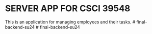 # SERVER APP FOR CSCI 39548

This is an application for managing employees and their tasks. #   f i n a l - b a c k e n d - s u 2 4  
 #   f i n a l - b a c k e n d - s u 2 4  
 